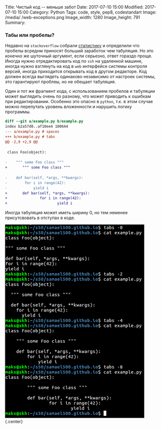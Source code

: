 Title: Чистый код -- меньше забот
Date: 2017-07-10 15:00
Modified: 2017-07-10 15:00
Category: Python
Tags: code, style, pep8, codestandart
Image: /media/ /web-exceptions.png
Image_width: 1280
Image_height: 791
Summary:

<!-- Сопровождение, обновление и внесение нового функционала в `legacy` код --  -->

### Табы или пробелы?

Недавно на `stackoverflow` собрали
[статистику](https://stackoverflow.blog/2017/06/15/developers-use-spaces-make-money-use-tabs/)
и определили что пробелы всреднм приносят больший заработок чем табуляция.
Но это конечно же шуточный аргумент, если серьезно, ответ гораздо проще.
Иногда нужно отредактировать код по `ssh` на удаленной машине, иногда нужно
взглянуть на код в `web` интерфейсе системы контроля версий,
иногда приходится открывать код в другом редакторе.
Код должен всегда выглядеть одинаково независимо от настроек системы,
это гарантируют проблеы, но не обещает табуляция.

Один и тот же фрагмент кода, с использованием пробелов и табуляции может
выглядить очень по разному, что может приводить к ошибкам при редактировании.
Особенно это опасно в `python`, т.к. в этом случае можно перепутать уровень
вложенности и нарушить логику программы.


```diff
diff --git a/example.py b/example.py
index b2a57d0..af10ee4 100644
--- a/example.py # spaces
+++ b/example.py # tabs
@@ -2,9 +2,9 @@
 
 class Foo(object):
 
-    """ some Foo class """
+       """ some Foo class """
 
-    def bar(self, *args, **kwargs):
-        for i in range(42):
-            yield i
+       def bar(self, *args, **kwargs):
+               for i in range(42):
+                       yield i
```

Иногда табуляция может иметь ширину 0, но тем неменее присутсвовать в отступах в коде.

![tab width](/media/clean-code/tabwidth.png){.center}


